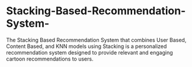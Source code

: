 # Stacking-Based-Recommendation-System-
The Stacking Based Recommendation System that combines User Based, Content Based, and KNN models using Stacking is a personalized recommendation system designed to provide relevant and engaging cartoon recommendations to users.
